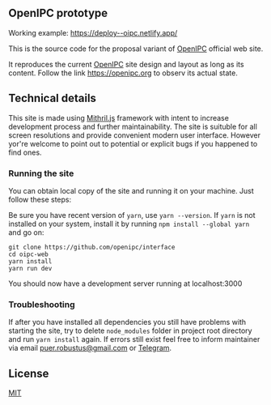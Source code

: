 ## OpenIPC prototype

Working example: https://deploy--oipc.netlify.app/

This is the source code for the proposal variant of [OpenIPC](https://openipc.org) official web site.

It reproduces the current [OpenIPC](https://openipc.org) site design and layout as long as its content.
Follow the link https://openipc.org to observ its actual state.


## Technical details
This site is made using [Mithril.js](mithril.js.org) framework with intent to increase development process and further maintainability.
The site is suituble for all screen resolutions and provide convenient modern user interface. 
However yor're welcome to point out to potential or explicit bugs if you happened to find ones.


### Running the site
You can obtain local copy of the site and running it on your machine. Just follow these steps:

Be sure you have recent version of `yarn`, use `yarn --version`. If `yarn` is not installed on your system, install it by running `npm install --global yarn` and go on:

```
git clone https://github.com/openipc/interface 
cd oipc-web
yarn install
yarn run dev
```

You should now have a development server running at localhost:3000


### Troubleshooting

If after you have installed all dependencies you still have problems with starting the site, try to delete `node_modules` folder in project root directory and run `yarn install` again. 
If errors still exist feel free to inform maintainer via email puer.robustus@gmail.com or [Telegram](https://t.me/LaikaPanda).


## License
[MIT](https://opensource.org/licenses/MIT)
